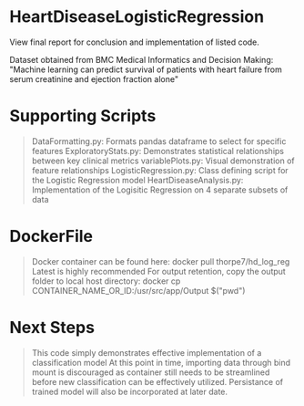 # HeartDiseaseLogisticRegression

View final report for conclusion and implementation of listed code. 

Dataset obtained from BMC Medical Informatics and Decision Making: 
"Machine learning can predict survival of patients with heart failure from serum creatinine and ejection fraction alone"


# Supporting Scripts
> DataFormatting.py: Formats pandas dataframe to select for specific features
> ExploratoryStats.py: Demonstrates statistical relationships between key clinical metrics
> variablePlots.py: Visual demonstration of feature relationships
> LogisticRegression.py: Class defining script for the Logistic Regression model
> HeartDiseaseAnalysis.py: Implementation of the Logisitic Regression on 4 separate subsets of data

# DockerFile
> Docker container can be found here: docker pull thorpe7/hd_log_reg
> Latest is highly recommended
> For output retention, copy the output folder to local host directory: docker cp CONTAINER_NAME_OR_ID:/usr/src/app/Output $("pwd") 

# Next Steps
> This code simply demonstrates effective implementation of a classification model
> At this point in time, importing data through bind mount is discouraged as container still needs to be streamlined before new classification can be effectively utilized. 
> Persistance of trained model will also be incorporated at later date. 